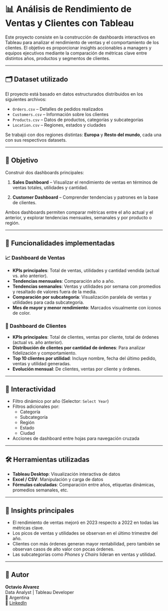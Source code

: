 # 📊 Análisis de Rendimiento de Ventas y Clientes con Tableau

Este proyecto consiste en la construcción de dashboards interactivos en Tableau para analizar el rendimiento de ventas y el comportamiento de los clientes. El objetivo es proporcionar insights accionables a managers y equipos ejecutivos mediante la comparación de métricas clave entre distintos años, productos y segmentos de clientes.

---

## 🗂️ Dataset utilizado

El proyecto está basado en datos estructurados distribuidos en los siguientes archivos:

- `Orders.csv` – Detalles de pedidos realizados
- `Customers.csv` – Información sobre los clientes
- `Products.csv` – Datos de productos, categorías y subcategorías
- `Location.csv` – Regiones, estados y ciudades

Se trabajó con dos regiones distintas: **Europa** y **Resto del mundo**, cada una con sus respectivos datasets.

---

## 🎯 Objetivo

Construir dos dashboards principales:

1. **Sales Dashboard** – Visualizar el rendimiento de ventas en términos de ventas totales, utilidades y cantidad.

  
3. **Customer Dashboard** – Comprender tendencias y patrones en la base de clientes.

Ambos dashboards permiten comparar métricas entre el año actual y el anterior, y explorar tendencias mensuales, semanales y por producto o región.

---

## 📌 Funcionalidades implementadas

### 📈 Dashboard de Ventas

- **KPIs principales**: Total de ventas, utilidades y cantidad vendida (actual vs. año anterior).
- **Tendencias mensuales**: Comparación año a año.
- **Tendencias semanales**: Ventas y utilidades por semana con promedios y resaltado de valores fuera de la media.
- **Comparación por subcategoría**: Visualización paralela de ventas y utilidades para cada subcategoría.
- **Mes de mayor y menor rendimiento**: Marcados visualmente con íconos de color.

### 👥 Dashboard de Clientes

- **KPIs principales**: Total de clientes, ventas por cliente, total de órdenes (actual vs. año anterior).
- **Distribución de clientes por cantidad de órdenes**: Para analizar fidelización y comportamiento.
- **Top 10 clientes por utilidad**: Incluye nombre, fecha del último pedido, ventas y utilidad generadas.
- **Evolución mensual**: De clientes, ventas por cliente y órdenes.

---

## 🧭 Interactividad

- Filtro dinámico por año (Selector: `Select Year`)
- Filtros adicionales por:
  - Categoría
  - Subcategoría
  - Región
  - Estado
  - Ciudad
- Acciones de dashboard entre hojas para navegación cruzada

---

## 🛠️ Herramientas utilizadas

- **Tableau Desktop**: Visualización interactiva de datos
- **Excel / CSV**: Manipulación y carga de datos
- **Fórmulas calculadas**: Comparación entre años, etiquetas dinámicas, promedios semanales, etc.

---

## 🧠 Insights principales

- El rendimiento de ventas mejoró en 2023 respecto a 2022 en todas las métricas clave.
- Los picos de ventas y utilidades se observan en el último trimestre del año.
- Clientes con más órdenes generan mayor rentabilidad, pero también se observan casos de alto valor con pocas órdenes.
- Las subcategorías como *Phones* y *Chairs* lideran en ventas y utilidad.

---

## 👤 Autor

**Octavio Alvarez**  
Data Analyst | Tableau Developer  
📍 Argentina  
🔗 [LinkedIn](https://www.linkedin.com/in/octavioalvarez1/)  
